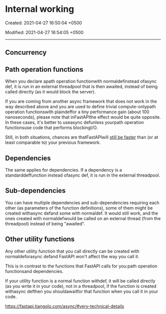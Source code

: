 # Internal working

Created: 2021-04-27 16:50:04 +0500

Modified: 2021-04-27 16:54:05 +0500

---

## Concurrency

## Path operation functions

When you declare apath operation functionwith normaldefinstead ofasync def, it is run in an external threadpool that is then awaited, instead of being called directly (as it would block the server).

If you are coming from another async framework that does not work in the way described above and you are used to define trivial compute-onlypath operation functionswith plaindeffor a tiny performance gain (about 100 nanoseconds), please note that inFastAPIthe effect would be quite opposite. In these cases, it's better to useasync defunless yourpath operation functionsuse code that performs blockingI/O.

Still, in both situations, chances are thatFastAPIwill [still be faster](https://fastapi.tiangolo.com/#performance) than (or at least comparable to) your previous framework.

## Dependencies

The same applies for dependencies. If a dependency is a standarddeffunction instead ofasync def, it is run in the external threadpool.

## Sub-dependencies

You can have multiple dependencies and sub-dependencies requiring each other (as parameters of the function definitions), some of them might be created withasync defand some with normaldef. It would still work, and the ones created with normaldefwould be called on an external thread (from the threadpool) instead of being "awaited".

## Other utility functions

Any other utility function that you call directly can be created with normaldeforasync defand FastAPI won't affect the way you call it.

This is in contrast to the functions that FastAPI calls for you:path operation functionsand dependencies.

If your utility function is a normal function withdef, it will be called directly (as you write it in your code), not in a threadpool, if the function is created withasync defthen you shouldawaitfor that function when you call it in your code.

<https://fastapi.tiangolo.com/async/#very-technical-details>
